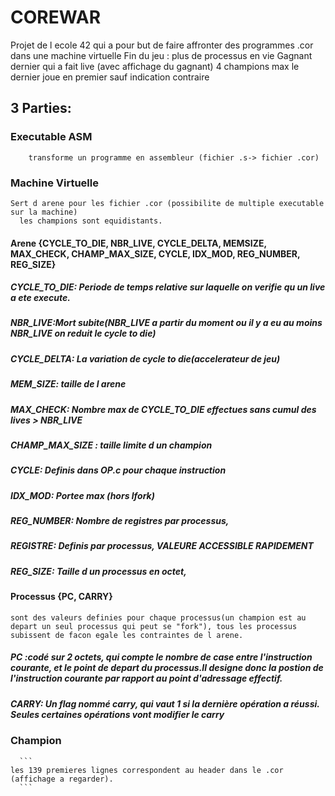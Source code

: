 # COREWAR
Projet de l ecole 42 qui a pour but de faire affronter des programmes .cor dans une machine virtuelle 
   Fin du jeu : plus de processus en vie
   Gagnant dernier qui a fait live (avec affichage du gagnant)
   4 champions max le dernier joue en premier sauf indication contraire
## 3 Parties:
 ### Executable ASM
 ```
     transforme un programme en assembleur (fichier .s-> fichier .cor)
 ```
 ### Machine Virtuelle 
 ```
 Sert d arene pour les fichier .cor (possibilite de multiple executable sur la machine)
   les champions sont equidistants.
 ```
 #### Arene {CYCLE_TO_DIE, NBR_LIVE, CYCLE_DELTA, MEMSIZE, MAX_CHECK, CHAMP_MAX_SIZE, CYCLE, IDX_MOD, REG_NUMBER, REG_SIZE}
 #####   CYCLE_TO_DIE: Periode de temps relative sur laquelle on verifie qu un live a ete execute. 
 #####   NBR_LIVE:Mort subite(NBR_LIVE a partir du moment ou il y a eu au moins NBR_LIVE on reduit le cycle to die)
 #####   CYCLE_DELTA: La variation de cycle to die(accelerateur de jeu)
 #####   MEM_SIZE: taille de l arene
 #####   MAX_CHECK: Nombre max de CYCLE_TO_DIE effectues sans cumul des lives > NBR_LIVE
 #####   CHAMP_MAX_SIZE : taille limite d un champion
 #####   CYCLE: Definis dans OP.c pour chaque instruction
 #####   IDX_MOD: Portee max (hors lfork)
 ##### REG_NUMBER: Nombre de registres par processus,   
  ##### REGISTRE: Definis par processus, VALEURE ACCESSIBLE RAPIDEMENT
 ##### REG_SIZE: Taille d un processus en octet,
 #### Processus {PC, CARRY}
  ```
  sont des valeurs definies pour chaque processus(un champion est au depart un seul processus qui peut se "fork"), tous les processus subissent de facon egale les contraintes de l arene.
  ``` 
  

   ##### PC :codé sur 2 octets, qui compte le nombre de case entre l'instruction courante, et le point de depart du      processus.Il designe donc la postion de l'instruction courante par rapport au point d'adressage effectif.
   ##### CARRY: Un flag nommé carry, qui vaut 1 si la dernière opération a réussi. Seules certaines opérations vont modifier le carry
 
 ### Champion
 
      ```
    les 139 premieres lignes correspondent au header dans le .cor (affichage a regarder).
      ```
